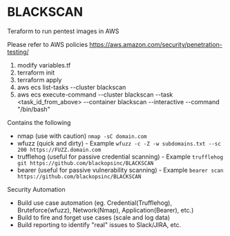 # BLACKSCAN
Teraform to run pentest images in AWS

Please refer to AWS policies https://aws.amazon.com/security/penetration-testing/

1. modify variables.tf
2. terraform init
3. terraform apply
4. aws ecs list-tasks --cluster blackscan
5. aws ecs execute-command --cluster blackscan --task <task_id_from_above> --container blackscan --interactive --command "/bin/bash"

Contains the following

- nmap (use with caution) ```nmap -sC domain.com```
- wfuzz (quick and dirty) - Example ```wfuzz -c -Z -w subdomains.txt --sc 200 https://FUZZ.domain.com```
- trufflehog (useful for passive credential scanning) - Example ```trufflehog git https://github.com/blackopsinc/BLACKSCAN```
- bearer (useful for passive vulnerability scanning) - Example ```bearer scan https://github.com/blackopsinc/BLACKSCAN```

Security Automation

- Build use case automation (eg. Credential(Trufflehog), Bruteforce(wfuzz), Network(Nmap), Application(Bearer), etc.)
- Build to fire and forget use cases (scale and log data)
- Build reporting to identify "real" issues to Slack/JIRA, etc.
